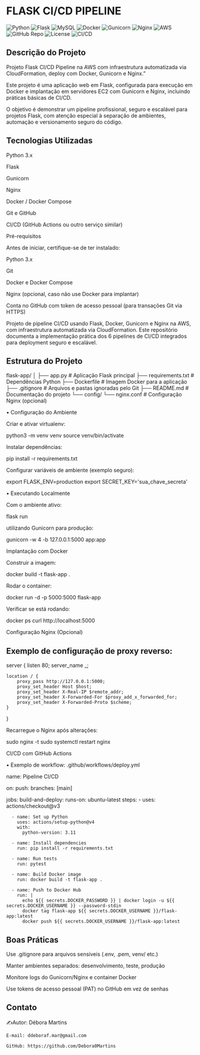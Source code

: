 # FLASK CI/CD PIPELINE
![Python](https://img.shields.io/badge/python-3.11-blue)
![Flask](https://img.shields.io/badge/flask-2.3-green)
![MySQL](https://img.shields.io/badge/mysql-8.0-orange)
![Docker](https://img.shields.io/badge/docker-latest-blue)
![Gunicorn](https://img.shields.io/badge/gunicorn-20.1.0-lightgrey)
![Nginx](https://img.shields.io/badge/nginx-1.28.0-brightgreen)
![AWS](https://img.shields.io/badge/AWS-CloudFormation-yellow)
![GitHub Repo](https://img.shields.io/badge/github-repository-blue)
![License](https://img.shields.io/badge/license-MIT-yellow)
![CI/CD](https://img.shields.io/badge/6-CDs-Paypal.io-purple)

## Descrição do Projeto ##

Projeto Flask CI/CD Pipeline na AWS com infraestrutura automatizada via CloudFormation, deploy com Docker, Gunicorn e Nginx.”

Este projeto é uma aplicação web em Flask, configurada para execução em Docker e implantação em servidores EC2 com Gunicorn e Nginx, incluindo práticas básicas de CI/CD.

O objetivo é demonstrar um pipeline profissional, seguro e escalável para projetos Flask, com atenção especial à separação de ambientes, automação e versionamento seguro do código.

## Tecnologias Utilizadas ##

Python 3.x

Flask

Gunicorn

Nginx

Docker / Docker Compose

Git e GitHub

CI/CD (GitHub Actions ou outro serviço similar)

Pré-requisitos

Antes de iniciar, certifique-se de ter instalado:

Python 3.x

Git

Docker e Docker Compose

Nginx (opcional, caso não use Docker para implantar)

Conta no GitHub com token de acesso pessoal (para transações Git via HTTPS)

Projeto de pipeline CI/CD usando Flask, Docker, Gunicorn e Nginx na AWS, com infraestrutura automatizada via CloudFormation. Este repositório documenta a implementação prática dos 6 pipelines de CI/CD integrados para deployment seguro e escalável.


## Estrutura do Projeto ##
flask-app/
│
├── app.py              # Aplicação Flask principal
├── requirements.txt    # Dependências Python
├── Dockerfile          # Imagem Docker para a aplicação
├── .gitignore          # Arquivos e pastas ignoradas pelo Git
├── README.md           # Documentação do projeto
└── config/
    └── nginx.conf      # Configuração Nginx (opcional)

• Configuração do Ambiente

  Criar e ativar virtualenv:

  python3 -m venv venv
  source venv/bin/activate


  Instalar dependências:

  pip install -r requirements.txt


  Configurar variáveis de ambiente (exemplo seguro):

  export FLASK_ENV=production
  export SECRET_KEY='sua_chave_secreta'


• Executando Localmente

  Com o ambiente ativo:

  flask run
  
  utilizando Gunicorn para produção:

  gunicorn -w 4 -b 127.0.0.1:5000 app:app

  Implantação com Docker

  Construir a imagem:

  docker build -t flask-app .


  Rodar o container:

  docker run -d -p 5000:5000 flask-app


  Verificar se está rodando:

  docker ps
  curl http://localhost:5000

  Configuração Nginx (Opcional)

## Exemplo de configuração de proxy reverso:

server {
    listen 80;
    server_name _;

    location / {
        proxy_pass http://127.0.0.1:5000;
        proxy_set_header Host $host;
        proxy_set_header X-Real-IP $remote_addr;
        proxy_set_header X-Forwarded-For $proxy_add_x_forwarded_for;
        proxy_set_header X-Forwarded-Proto $scheme;
    }
}


  Recarregue o Nginx após alterações:

  sudo nginx -t
  sudo systemctl restart nginx

  CI/CD com GitHub Actions

• Exemplo de workflow: .github/workflows/deploy.yml

name: Pipeline CI/CD

on:
  push:
    branches: [main]

jobs:
  build-and-deploy:
    runs-on: ubuntu-latest
    steps:
      - uses: actions/checkout@v3

      - name: Set up Python
        uses: actions/setup-python@v4
        with:
          python-version: 3.11

      - name: Install dependencies
        run: pip install -r requirements.txt

      - name: Run tests
        run: pytest

      - name: Build Docker image
        run: docker build -t flask-app .

      - name: Push to Docker Hub
        run: |
          echo ${{ secrets.DOCKER_PASSWORD }} | docker login -u ${{ secrets.DOCKER_USERNAME }} --password-stdin
          docker tag flask-app ${{ secrets.DOCKER_USERNAME }}/flask-app:latest
          docker push ${{ secrets.DOCKER_USERNAME }}/flask-app:latest



## Boas Práticas ##

Use .gitignore para arquivos sensíveis (.env, .pem, venv/ etc.)

Manter ambientes separados: desenvolvimento, teste, produção

Monitore logs do Gunicorn/Nginx e container Docker

Use tokens de acesso pessoal (PAT) no GitHub em vez de senhas

## Contato ##

  ✍️Autor: Débora Martins 

    E-mail: ddeboraf.mar@gmail.com

    GitHub: https://github.com/Debora0Martins

